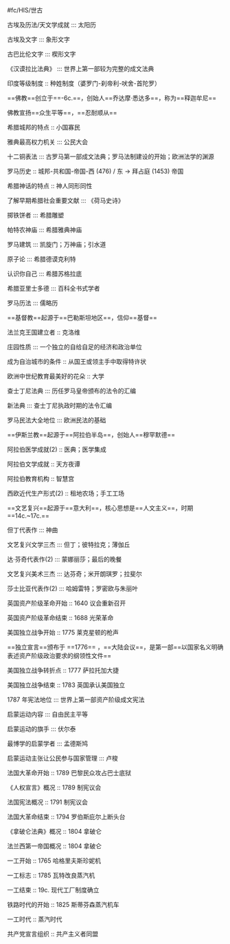 #fc/HIS/世古

古埃及历法/天文学成就 ::: 太阳历 <!--SR:!2025-06-22,3,250!2025-06-21,1,226-->

古埃及文字 ::: 象形文字 <!--SR:!2025-07-01,9,250!2025-06-27,5,246-->

古巴比伦文字 ::: 楔形文字 <!--SR:!2025-06-30,8,250!2025-06-21,2,249-->

《汉谟拉比法典》 ::: 世界上第一部较为完整的成文法典 <!--SR:!2025-06-22,2,246!2025-06-27,5,246-->

印度等级制度 :: 种姓制度（婆罗门-刹帝利-吠舍-首陀罗） <!--SR:!2025-06-22,2,246-->

==佛教==创立于==-6c.==，创始人==乔达摩·悉达多==，称为==释迦牟尼== <!--SR:!2025-06-22,2,246!2025-06-21,1,226!2025-06-23,1,229!2025-06-27,5,246-->

佛教宣扬==众生平等==，==忍耐顺从== <!--SR:!2025-06-21,2,249!2025-06-27,5,246-->

希腊城邦的特点 :: 小国寡民 <!--SR:!2025-06-22,2,246-->

雅典最高权力机关 ::: 公民大会 <!--SR:!2025-06-27,5,249!2025-06-22,3,250-->

十二铜表法 ::: 古罗马第一部成文法典；罗马法制建设的开始；欧洲法学的渊源 <!--SR:!2025-06-22,2,246!2025-06-23,1,226-->

罗马历史 :: 城邦-共和国-帝国-西 (476) / 东 -> 拜占庭 (1453) 帝国 <!--SR:!2025-06-22,2,246-->

希腊神话的特点 :: 神人同形同性 <!--SR:!2025-06-22,2,246-->

了解早期希腊社会重要文献 ::: 《荷马史诗》 <!--SR:!2025-06-27,5,249!2025-06-23,1,226-->

掷铁饼者 ::: 希腊雕塑 <!--SR:!2025-06-22,3,250!2025-07-01,9,250-->

帕特农神庙 ::: 希腊雅典神庙 <!--SR:!2025-06-27,5,249!2025-06-27,5,229-->

罗马建筑 ::: 凯旋门；万神庙；引水道 <!--SR:!2025-06-22,2,230!2025-06-21,2,249-->

原子论 ::: 希腊德谟克利特 <!--SR:!2025-06-22,2,246!2025-06-30,8,250-->

认识你自己 ::: 希腊苏格拉底 <!--SR:!2025-06-27,5,246!2025-06-22,2,246-->

希腊亚里士多德 ::: 百科全书式学者 <!--SR:!2025-06-21,2,249!2025-06-27,5,229-->

罗马历法 ::: 儒略历 <!--SR:!2025-06-27,5,246!2025-06-21,2,249-->

==基督教==起源于==巴勒斯坦地区==，信仰==基督== <!--SR:!2025-06-21,2,249!2025-06-29,7,250!2025-06-27,5,249-->

法兰克王国建立者 :: 克洛维 <!--SR:!2025-06-21,2,249-->

庄园性质 ::: 一个独立的自给自足的经济和政治单位 <!--SR:!2025-06-29,7,250!2025-06-27,5,246-->

成为自治城市的条件 :: 从国王或领主手中取得特许状 <!--SR:!2025-06-27,5,249-->

欧洲中世纪教育最美好的花朵 :: 大学 <!--SR:!2025-06-21,2,249-->

查士丁尼法典 ::: 历任罗马皇帝颁布的法令的汇编 <!--SR:!2025-06-27,5,249!2025-06-22,2,246-->

新法典 ::: 查士丁尼执政时期的法令汇编 <!--SR:!2025-06-27,5,246!2025-06-22,2,246-->

罗马民法大全地位 ::: 欧洲民法的基础 <!--SR:!2025-06-22,2,229!2025-06-23,4,270-->

==伊斯兰教==起源于==阿拉伯半岛==，创始人==穆罕默德== <!--SR:!2025-06-27,5,246!2025-06-21,1,209!2025-06-21,2,249-->

阿拉伯医学成就(2) :: 医典；医学集成 <!--SR:!2025-06-22,2,229-->

阿拉伯文学成就 :: 天方夜谭 <!--SR:!2025-06-27,5,249-->

阿拉伯教育机构 :: 智慧宫 <!--SR:!2025-06-22,2,246-->

西欧近代生产形式(2) :: 租地农场；手工工场 <!--SR:!2025-06-22,3,250-->

==文艺复兴==起源于==意大利==，核心思想是==人文主义==，时期==14c.~17c.== <!--SR:!2025-06-27,5,249!2025-06-22,2,246!2025-06-21,2,249!2025-06-22,3,250-->

但丁代表作 ::: 神曲 <!--SR:!2025-06-27,5,246!2025-06-22,3,250-->

文艺复兴文学三杰 ::: 但丁；彼特拉克；薄伽丘 <!--SR:!2025-06-22,2,246!2025-06-27,5,249-->

达·芬奇代表作(2) ::: 蒙娜丽莎；最后的晚餐 <!--SR:!2025-06-22,2,246!2025-06-30,8,250-->

文艺复兴美术三杰 ::: 达芬奇；米开朗琪罗；拉斐尔 <!--SR:!2025-06-23,1,209!2025-06-22,2,246-->

莎士比亚代表作(2) ::: 哈姆雷特；罗密欧与朱丽叶 <!--SR:!2025-06-22,2,229!2025-06-22,2,246-->

英国资产阶级革命开始 :: 1640 议会重新召开 <!--SR:!2025-06-21,2,249-->

英国资产阶级革命结束 :: 1688 光荣革命 <!--SR:!2025-06-21,2,249-->

美国独立战争开始 :: 1775 莱克星顿的枪声 <!--SR:!2025-06-22,3,250-->

==独立宣言==颁布于 ==1776== ，==大陆会议==，是第一部==以国家名义明确表述资产阶级政治要求的纲领性文件== <!--SR:!2025-06-22,2,246!2025-06-27,5,230!2025-06-27,5,246!2025-06-22,2,230-->

美国独立战争转折点 :: 1777 萨拉托加大捷 <!--SR:!2025-06-24,2,209-->

美国独立战争结束 :: 1783 英国承认美国独立 <!--SR:!2025-06-21,2,249-->

1787 年宪法地位 ::: 世界上第一部资产阶级成文宪法 <!--SR:!2025-06-22,2,246!2025-06-22,2,246-->

启蒙运动内容 ::: 自由民主平等 <!--SR:!2025-06-27,5,246!2025-06-27,5,249-->

启蒙运动的旗手 ::: 伏尔泰 <!--SR:!2025-06-21,1,209!2025-06-23,1,226-->

最博学的启蒙学者 ::: 孟德斯鸠 <!--SR:!2025-06-23,1,226!2025-06-24,2,209-->

启蒙运动主张让公民参与国家管理 ::: 卢梭 <!--SR:!2025-06-27,5,249!2025-06-21,1,210-->

法国大革命开始 :: 1789 巴黎民众攻占巴士底狱 <!--SR:!2025-06-27,5,246-->

《人权宣言》概况 :: 1789 制宪议会 <!--SR:!2025-06-24,2,230-->

法国宪法概况 :: 1791 制宪议会 <!--SR:!2025-06-22,3,250-->

法国大革命结束 :: 1794 罗伯斯庇尔上断头台 <!--SR:!2025-06-23,4,270-->

《拿破仑法典》概况 :: 1804 拿破仑 <!--SR:!2025-06-22,3,250-->

法兰西第一帝国概况 :: 1804 拿破仑 <!--SR:!2025-06-22,2,246-->

一工开始 :: 1765 哈格里夫斯珍妮机 <!--SR:!2025-06-22,3,250-->

一工标志 :: 1785 瓦特改良蒸汽机 <!--SR:!2025-06-22,3,250-->

一工结束 :: 19c. 现代工厂制度确立 <!--SR:!2025-06-22,2,246-->

铁路时代的开始 :: 1825 斯蒂芬森蒸汽机车 <!--SR:!2025-06-21,2,249-->

一工时代 :: 蒸汽时代 <!--SR:!2025-06-27,5,249-->

共产党宣言组织 :: 共产主义者同盟 <!--SR:!2025-06-22,2,246-->


